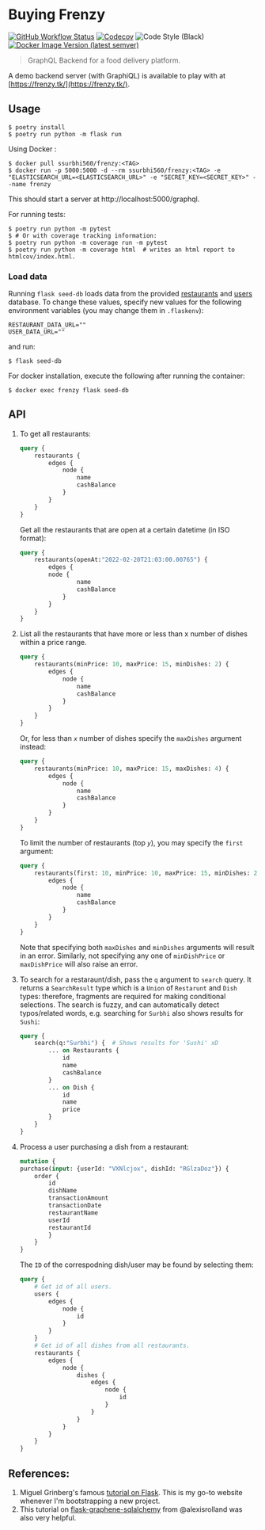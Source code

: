 # Buying Frenzy

[![GitHub Workflow Status](https://img.shields.io/github/workflow/status/ssurbhi560/buying-frenzy/Buying%20Frenzy%20CI?logo=github&style=for-the-badge)](https://github.com/ssurbhi560/buying-frenzy/actions/workflows/CI.yml)
[![Codecov](https://img.shields.io/codecov/c/github/ssurbhi560/buying-frenzy?logo=codecov&style=for-the-badge&token=7XI27PTPR1)](https://codecov.io/gh/ssurbhi560/buying-frenzy)
![Code Style (Black)](https://img.shields.io/badge/code%20style-black-000000.svg?style=for-the-badge)
[![Docker Image Version (latest semver)](https://img.shields.io/docker/v/ssurbhi560/frenzy?logo=docker&sort=semver&style=for-the-badge)](https://hub.docker.com/r/ssurbhi560/frenzy)

> GraphQL Backend for a food delivery platform.

A demo backend server (with GraphiQL) is available to play with at [https://frenzy.tk/](https://frenzy.tk/).

## Usage
```shell
$ poetry install
$ poetry run python -m flask run
```

Using Docker :

```shell
$ docker pull ssurbhi560/frenzy:<TAG>
$ docker run -p 5000:5000 -d --rm ssurbhi560/frenzy:<TAG> -e "ELASTICSEARCH_URL=<ELASTICSEARCH_URL>" -e "SECRET_KEY=<SECRET_KEY>" --name frenzy
```

This should start a server at http://localhost:5000/graphql.

For running tests:

```shell
$ poetry run python -m pytest
$ # Or with coverage tracking information:
$ poetry run python -m coverage run -m pytest
$ poetry run python -m coverage html  # writes an html report to htmlcov/index.html.
```

### Load data

Running `flask seed-db` loads data from the provided [restaurants](https://gist.githubusercontent.com/seahyc/b9ebbe264f8633a1bf167cc6a90d4b57/raw/021d2e0d2c56217bad524119d1c31419b2938505/restaurant_with_menu.json) and [users](https://gist.githubusercontent.com/seahyc/de33162db680c3d595e955752178d57d/raw/785007bc91c543f847b87d705499e86e16961379/users_with_purchase_history.json) database. To change these values, specify new values for the following environment variables (you may change them in `.flaskenv`):

```
RESTAURANT_DATA_URL=""
USER_DATA_URL=""
```

and run: 

```shell
$ flask seed-db
```

For docker installation, execute the following after running the container:
```shell
$ docker exec frenzy flask seed-db
```

## API 

1. To get all restaurants:
    ```graphql
    query {
        restaurants {
            edges {
                node {
                    name
                    cashBalance
                }
            }
        }
    }
    ```
    Get all the restaurants that are open at a certain datetime (in ISO format):
    ```graphql
    query {
        restaurants(openAt:"2022-02-20T21:03:00.00765") {
            edges {
            node {
                    name
                    cashBalance
                }
            }
        }
    }
    ```
1. List all the restaurants that have more or less than x number of dishes within a price range.

    ```graphql
    query {
        restaurants(minPrice: 10, maxPrice: 15, minDishes: 2) {
            edges {
                node {
                    name
                    cashBalance
                }
            }
        }
    }
    ```
    Or, for less than _`x`_ number of dishes specify the `maxDishes` argument instead:
    ```graphql
    query {
        restaurants(minPrice: 10, maxPrice: 15, maxDishes: 4) {
            edges {
                node {
                    name
                    cashBalance
                }
            }
        }
    }
    ```
    To limit the number of restaurants (top _`y`_), you may specify the `first` argument:
    ```graphql
    query {
        restaurants(first: 10, minPrice: 10, maxPrice: 15, minDishes: 2) {
            edges {
                node {
                    name
                    cashBalance
                }
            }
        }
    }
    ```
    Note that specifying both `maxDishes` and `minDishes` arguments will result in an error. Similarly, not specifying any one of `minDishPrice` or `maxDishPrice` will also raise an error.
1. To search for a restaraunt/dish, pass the `q` argument to `search` query. It returns a `SearchResult` type which is a `Union` of `Restarunt` and `Dish` types: therefore, fragments are required for making conditional selections. The search is fuzzy, and can automatically detect typos/related words, e.g. searching for `Surbhi` also shows results for `Sushi`:
    ```graphql
    query {
        search(q:"Surbhi") {  # Shows results for 'Sushi' xD
            ... on Restaurants {
                id
                name
                cashBalance
            }
            ... on Dish {
                id
                name
                price
            }
        }
    }
    ```
1. Process a user purchasing a dish from a restaurant:
    ```graphql
    mutation {
    purchase(input: {userId: "VXNlcjox", dishId: "RGlzaDoz"}) {
        order {
            id
            dishName
            transactionAmount
            transactionDate
            restaurantName
            userId
            restaurantId
            }
        }
    }
    ```
    The `ID` of the correspodning dish/user may be found by selecting them:
    ```graphql
    query {
        # Get id of all users.
        users {
            edges {
                node {
                    id
                }
            }
        }
        # Get id of all dishes from all restaurants.
        restaurants {
            edges {
                node {
                    dishes {
                        edges {
                            node {
                                id
                            }
                        }
                    }
                }
            }
        }
    }
    ```

## References:

1. Miguel Grinberg's famous [tutorial on Flask](https://blog.miguelgrinberg.com/post/the-flask-mega-tutorial-part-i-hello-world). This is my go-to website whenever I'm bootstrapping a new project.
1. This tutorial on [flask-graphene-sqlalchemy](https://github.com/alexisrolland/flask-graphene-sqlalchemy/wiki/Flask-Graphene-SQLAlchemy-Tutorial#mutations-examples) from @alexisrolland was also very helpful.
